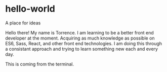 # hello-world
A place for ideas

Hello there! My name is Torrence. I am learning to be a better front end developer at the moment. Acquiring as much knowledge as possible on ES6, Sass, React, and other front end technologies. I am doing this through a consistant approach and trying to learn something new each and every day.

This is coming from the terminal.

